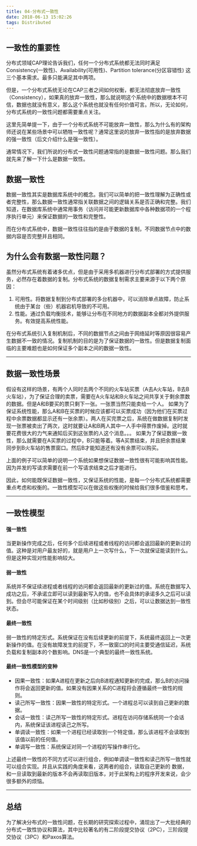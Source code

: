 ```yaml
---
title: 04-分布式一致性
date: 2018-06-13 15:02:26
tags: Distributed
---
```


## 一致性的重要性
分布式领域CAP理论告诉我们，任何一个分布式系统都无法同时满足Consistency(一致性)、Availability(可用性)、Partition tolerance(分区容错性) 这三个基本需求。最多只能满足其中两项。 

但是，一个分布式系统无论在CAP三者之间如何权衡，都无法彻底放弃一致性（Consistency），如果真的放弃一致性，那么就说明这个系统中的数据根本不可信，数据也就没有意义，那么这个系统也就没有任何价值可言。所以，无论如何，分布式系统的一致性问题都需要重点关注。

这里先简单提一下，由于一个分布式系统不可能放弃一致性，那么为什么有的架构师还说在某些场景中可以牺牲一致性呢？通常这里说的放弃一致性指的是放弃数据的强一致性（后文介绍什么是强一致性）。

通常情况下，我们所说的分布式一致性问题通常指的是数据一致性问题。那么我们就先来了解一下什么是数据一致性。

## 数据一致性
数据一致性其实是数据库系统中的概念。我们可以简单的把一致性理解为正确性或者完整性，那么数据一致性通常指关联数据之间的逻辑关系是否正确和完整。我们知道，在数据库系统中通常用事务（访问并可能更新数据库中各种数据项的一个程序执行单元）来保证数据的一致性和完整性。

而在分布式系统中，数据一致性往往指的是由于数据的复制，不同数据节点中的数据内容是否完整并且相同。


## 为什么会有数据一致性问题？

虽然分布式系统有着诸多优点，但是由于采用多机器进行分布式部署的方式提供服务，必然存在着数据的复制。分布式系统的数据复制需求主要来源于以下两个原因：

1. 可用性。将数据复制到分布式部署的多台机器中，可以消除单点故障，防止系统由于某台（些）机器宕机导致的不可用。 
1. 性能。通过负载均衡技术，能够让分布在不同地方的数据副本全都对外提供服务。有效提高系统性能。

在分布式系统引入复制机制后，不同的数据节点之间由于网络延时等原因很容易产生数据不一致的情况。复制机制的目的是为了保证数据的一致性。但是数据复制面临的主要难题也是如何保证多个副本之间的数据一致性。

---

## 数据一致性场景
假设有这样的场景，有两个人同时去两个不同的火车站买票（A去A火车站，B去B火车站），为了保证合理的卖票，需要在A火车站和B火车站之间共享关于剩余票数的数据。但是A和B要买的票只剩下一张。一张票当然只能卖给一个人。 如果为了保证系统性能，那么A和B在买票的时候应该都可以买票成功（因为他们在买票过程中余票数据都显示还有一张余票）。两人在买完票之后，系统在做数据复制时发现一张票被卖出了两次，这时就要让A和B两人其中一人手中得票作废掉。这时就要花费很大的力气来通知后买到这张票的人这个消息。。。 如果为了保证数据一致性，那么就需要在A买票的过程中，B只能等着。等A买票结束，并且把余票结果同步到B火车站的售票窗口。然后B才能知道还有没有余票可以购买。

上面的例子可以简单的说明一个系统如果想保证数据一致性很有可能影响其性能。因为并发的写请求需要在前一个写请求结束之后才能进行。

因此，如何能既保证数据一致性，又保证系统的性能，是每一个分布式系统都需要重点考虑和权衡的。一致性模型可以在做这些权衡的时候给我们很多借鉴和思考。

---

## 一致性模型
#### 强一致性
当更新操作完成之后，任何多个后续进程或者线程的访问都会返回最新的更新过的值。这种是对用户最友好的，就是用户上一次写什么，下一次就保证能读到什么。但是这种实现对性能影响较大。

#### 弱一致性
系统并不保证续进程或者线程的访问都会返回最新的更新过的值。系统在数据写入成功之后，不承诺立即可以读到最新写入的值，也不会具体的承诺多久之后可以读到。但会尽可能保证在某个时间级别（比如秒级别）之后，可以让数据达到一致性状态。

#### 最终一致性
弱一致性的特定形式。系统保证在没有后续更新的前提下，系统最终返回上一次更新操作的值。在没有故障发生的前提下，不一致窗口的时间主要受通信延迟，系统负载和复制副本的个数影响。DNS是一个典型的最终一致性系统。

#### 最终一致性模型的变种
- 因果一致性：如果A进程在更新之后向B进程通知更新的完成，那么B的访问操作将会返回更新的值。如果没有因果关系的C进程将会遵循最终一致性的规则。
- 读己所写一致性：因果一致性的特定形式。一个进程总可以读到自己更新的数据。
- 会话一致性：读己所写一致性的特定形式。进程在访问存储系统同一个会话内，系统保证该进程读己之所写。
- 单调读一致性：如果一个进程已经读取到一个特定值，那么该进程不会读取到该值以前的任何值。
- 单调写一致性：系统保证对同一个进程的写操作串行化。

上述最终一致性的不同方式可以进行组合，例如单调读一致性和读己所写一致性就可以组合实现。并且从实践的角度来看，这两者的组合，读取自己更新的 数据，和一旦读取到最新的版本不会再读取旧版本，对于此架构上的程序开发来说，会少很多额外的烦恼。

---

## 总结
为了解决分布式的一致性问题，在长期的研究探索过程中，涌现出了一大批经典的分布式一致性协议和算法，其中比较著名的有二阶段提交协议（2PC），三阶段提交协议（3PC）和Paxos算法。